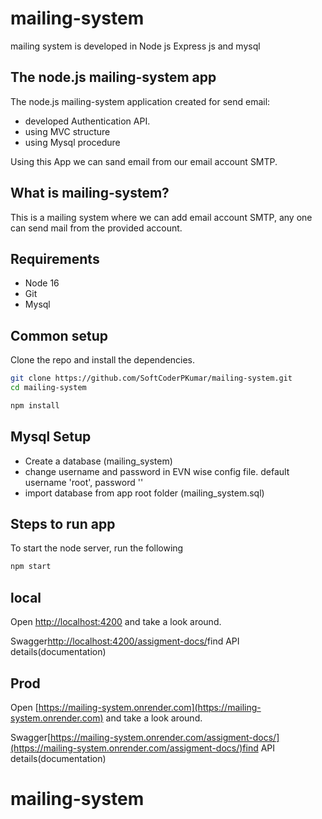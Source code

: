 

# mailing-system
mailing system is developed in Node js Express js and mysql
## The node.js mailing-system app

The node.js mailing-system application created for send email:

- developed Authentication API.
- using MVC structure 
- using Mysql procedure

Using this App we can sand email from our email account SMTP.

## What is mailing-system?

This is a mailing system where we can add email account SMTP, any one can send mail from the provided account.

## Requirements

* Node 16
* Git
* Mysql

## Common setup

Clone the repo and install the dependencies.

```bash
git clone https://github.com/SoftCoderPKumar/mailing-system.git
cd mailing-system
```

```bash
npm install
```

## Mysql Setup

- Create a database (mailing_system)
- change username and password in EVN wise config file. default username 'root', password ''
- import database from app root folder (mailing_system.sql)


## Steps to run app

To start the node server, run the following

```bash
npm start
```
## local

Open [http://localhost:4200](http://localhost:4200) and take a look around.

Swagger[http://localhost:4200/assigment-docs/](http://localhost:4200/assigment-docs/)find API details(documentation)

## Prod

Open [https://mailing-system.onrender.com](https://mailing-system.onrender.com) and take a look around.

Swagger[https://mailing-system.onrender.com/assigment-docs/](https://mailing-system.onrender.com/assigment-docs/)find API details(documentation)


# mailing-system
